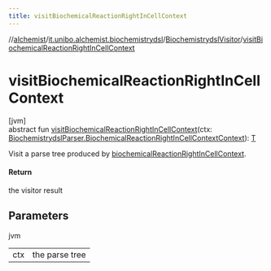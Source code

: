 ```yaml
---
title: visitBiochemicalReactionRightInCellContext
---
```

//[alchemist](../../../index.html)/[it.unibo.alchemist.biochemistrydsl](../index.html)/[BiochemistrydslVisitor](index.html)/[visitBiochemicalReactionRightInCellContext](visit-biochemical-reaction-right-in-cell-context.html)



# visitBiochemicalReactionRightInCellContext



[jvm]\
abstract fun [visitBiochemicalReactionRightInCellContext](visit-biochemical-reaction-right-in-cell-context.html)(ctx: [BiochemistrydslParser.BiochemicalReactionRightInCellContextContext](../-biochemistrydsl-parser/-biochemical-reaction-right-in-cell-context-context/index.html)): [T](../../it.unibo.alchemist.model.implementations.conditions/-neighborhood-present/index.html)



Visit a parse tree produced by [biochemicalReactionRightInCellContext](../-biochemistrydsl-parser/biochemical-reaction-right-in-cell-context.html).



#### Return



the visitor result



## Parameters


jvm

| | |
|---|---|
| ctx | the parse tree |





